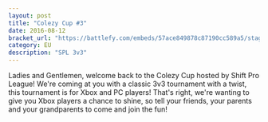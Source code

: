 ```yaml
---
layout: post
title: "Colezy Cup #3"
date: 2016-08-12
bracket_url: "https://battlefy.com/embeds/57ace849878c87190cc589a5/stage/57ace849878c87190cc589a6"
category: EU
description: "SPL 3v3"
---
```


Ladies and Gentlemen, welcome back to the Colezy Cup hosted by Shift Pro League! We're coming at you with a classic 3v3 tournament with a twist, this tournament is for Xbox and PC players! That's right, we're wanting to give you Xbox players a chance to shine, so tell your friends, your parents and your grandparents to come and join the fun!
